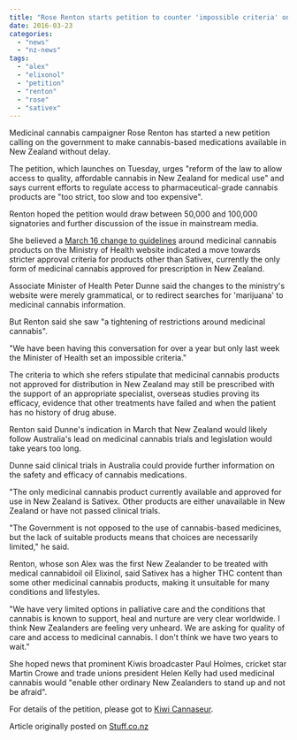```yaml
---
title: "Rose Renton starts petition to counter 'impossible criteria' on medicinal cannabis"
date: 2016-03-23
categories: 
  - "news"
  - "nz-news"
tags: 
  - "alex"
  - "elixonol"
  - "petition"
  - "renton"
  - "rose"
  - "sativex"
---
```


Medicinal cannabis campaigner Rose Renton has started a new petition calling on the government to make cannabis-based medications available in New Zealand without delay.

The petition, which launches on Tuesday, urges "reform of the law to allow access to quality, affordable cannabis in New Zealand for medical use" and says current efforts to regulate access to pharmaceutical-grade cannabis products are "too strict, too slow and too expensive".

Renton hoped the petition would draw between 50,000 and 100,000 signatories and further discussion of the issue in mainstream media.

She believed a [March 16 change to guidelines](http://www.health.govt.nz/our-work/regulation-health-and-disability-system/medicines-control/medicinal-cannabis) around medicinal cannabis products on the Ministry of Health website indicated a move towards stricter approval criteria for products other than Sativex, currently the only form of medicinal cannabis approved for prescription in New Zealand.

Associate Minister of Health Peter Dunne said the changes to the ministry's website were merely grammatical, or to redirect searches for 'marijuana' to medicinal cannabis information.

But Renton said she saw "a tightening of restrictions around medicinal cannabis".

"We have been having this conversation for over a year but only last week the Minister of Health set an impossible criteria."

The criteria to which she refers stipulate that medicinal cannabis products not approved for distribution in New Zealand may still be prescribed with the support of an appropriate specialist, overseas studies proving its efficacy, evidence that other treatments have failed and when the patient has no history of drug abuse.

Renton said Dunne's indication in March that New Zealand would likely follow Australia's lead on medicinal cannabis trials and legislation would take years too long.

Dunne said clinical trials in Australia could provide further information on the safety and efficacy of cannabis medications.

"The only medicinal cannabis product currently available and approved for use in New Zealand is Sativex. Other products are either unavailable in New Zealand or have not passed clinical trials.

"The Government is not opposed to the use of cannabis-based medicines, but the lack of suitable products means that choices are necessarily limited," he said.

Renton, whose son Alex was the first New Zealander to be treated with medical cannabidoil oil Elixinol, said Sativex has a higher THC content than some other medicinal cannabis products, making it unsuitable for many conditions and lifestyles.

"We have very limited options in palliative care and the conditions that cannabis is known to support, heal and nurture are very clear worldwide. I think New Zealanders are feeling very unheard. We are asking for quality of care and access to medicinal cannabis. I don't think we have two years to wait."

She hoped news that prominent Kiwis broadcaster Paul Holmes, cricket star Martin Crowe and trade unions president Helen Kelly had used medicinal cannabis would "enable other ordinary New Zealanders to stand up and not be afraid".

For details of the petition, please got to [Kiwi Cannaseur](http://www.cannasseur.co.nz/medical-cannabis-petition.html).

Article originally posted on [Stuff.co.nz](http://www.stuff.co.nz/national/health/78134956/rose-renton-starts-petition-to-counter-impossible-criteria-on-medicinal-cannabis-access)
